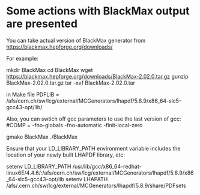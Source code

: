 # Some actions with BlackMax output are presented

You can take actual version of BlackMax generator from
https://blackmax.hepforge.org/downloads/

For example:

mkdir BlackMax
cd BlackMax
wget https://blackmax.hepforge.org/downloads/BlackMax-2.02.0.tar.gz
gunzip BlackMax-2.02.0.tar.gz
tar -xvf BlackMax-2.02.0.tar

in Make file
PDFLIB = /afs/cern.ch/sw/lcg/external/MCGenerators/lhapdf/5.8.9/x86_64-slc5-gcc43-opt/lib/

Also, you can swtich off gcc parameters to use the last version of gcc:
#COMP    = -fno-globals -fno-automatic -finit-local-zero

gmake BlackMax
./BlackMax

Ensure that your LD_LIBRARY_PATH environment variable includes the location
of your newly built LHAPDF library, etc:

setenv LD_LIBRARY_PATH /usr/lib/gcc/x86_64-redhat-linux6E/4.4.6/:/afs/cern.ch/sw/lcg/external/MCGenerators/lhapdf/5.8.9/x86_64-slc5-gcc43-opt/lib
setenv LHAPATH /afs/.cern.ch/sw/lcg/external/MCGenerators/lhapdf/5.8.9/share/PDFsets

